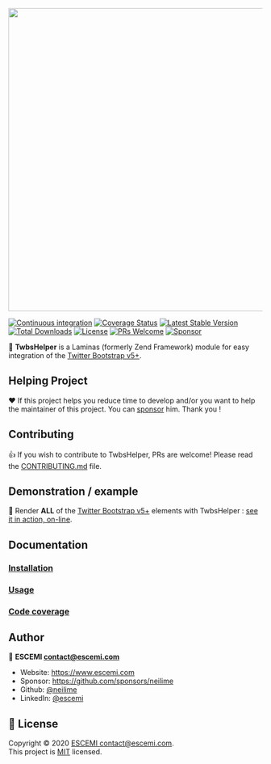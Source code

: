 <p align="center">
  <a href="https://github.com/neilime/twbs-helper-module" target="_blank"><img src="https://repository-images.githubusercontent.com/80362393/425f1180-7115-11ea-96d4-75646c99df22" width="600" /></a>
</p>

[![Continuous integration](https://github.com/neilime/twbs-helper-module/workflows/Continuous%20integration/badge.svg)](https://github.com/neilime/twbs-helper-module/actions?query=workflow%3A%22Continuous+integration%22)
[![Coverage Status](https://codecov.io/gh/neilime/twbs-helper-module/branch/master/graph/badge.svg)](https://codecov.io/gh/neilime/twbs-helper-module)
[![Latest Stable Version](https://poser.pugx.org/neilime/twbs-helper-module/v/stable)](https://packagist.org/packages/neilime/twbs-helper-module)
[![Total Downloads](https://poser.pugx.org/neilime/twbs-helper-module/downloads)](https://packagist.org/packages/neilime/twbs-helper-module)
[![License](https://poser.pugx.org/neilime/twbs-helper-module/license)](https://packagist.org/packages/neilime/twbs-helper-module)
[![PRs Welcome](https://img.shields.io/badge/PRs-welcome-brightgreen.svg)](CONTRIBUTING.md)
[![Sponsor](https://img.shields.io/badge/%E2%9D%A4-Sponsor-ff69b4)](https://github.com/sponsors/neilime)

📢 **TwbsHelper** is a Laminas (formerly Zend Framework) module for easy integration of the [Twitter Bootstrap v5+](https://getbootstrap.com/).

## Helping Project

❤️ If this project helps you reduce time to develop and/or you want to help the maintainer of this project. You can [sponsor](https://github.com/sponsors/neilime) him. Thank you !

## Contributing

👍 If you wish to contribute to TwbsHelper, PRs are welcome! Please read the [CONTRIBUTING.md](CONTRIBUTING.md) file.

## Demonstration / example

🚀 Render **ALL** of the [Twitter Bootstrap v5+](https://getbootstrap.com/) elements with TwbsHelper : [see it in action, on-line](https://neilime.github.io/twbs-helper-module/#/usage/?id=rendering).

## Documentation

### [Installation](https://neilime.github.io/twbs-helper-module/#/installation)

### [Usage](https://neilime.github.io/twbs-helper-module/#/usage/)

### [Code coverage](https://codecov.io/gh/neilime/twbs-helper-module)

## Author

👤 **ESCEMI <contact@escemi.com>**

- Website: https://www.escemi.com
- Sponsor: https://github.com/sponsors/neilime
- Github: [@neilime](https://github.com/neilime)
- LinkedIn: [@escemi](https://www.linkedin.com/company/escemi)

## 📝 License

Copyright © 2020 [ESCEMI <contact@escemi.com>](https://www.escemi.com).<br />
This project is [MIT](https://github.com/neilime/twbs-helper-module/blob/master/LICENSE) licensed.
